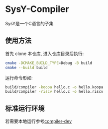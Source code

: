 # SysY-Compiler

SysY是一个C语言的子集

## 使用方法

首先 clone 本仓库, 进入仓库目录后执行:

```sh
cmake -DCMAKE_BUILD_TYPE=Debug -B build
cmake --build build
```

运行命令形如:

```sh
build/compiler -koopa hello.c -o hello.koopa
build/compiler -riscv hello.c -o hello.riscv
```

## 标准运行环境

若需要本地运行参考[compiler-dev](https://github.com/pku-minic/compiler-dev)

